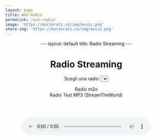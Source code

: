 ```yaml
---
layout: page
title: Web Radio
permalink: /web-radio/
image: 'https://marzorati.co/img/music.png'
share-img: 'https://marzorati.co/img/music.png'
---
```

<center>
---
layout: default
title: Radio Streaming
---

<h1>Radio Streaming</h1>

<label for="radio-select">Scegli una radio:</label>
<select id="radio-select">
  <option value="https://streamcdnr14-4c4b867c89244861ac216426883d1ad0.msvdn.net/radiom2o/radiom2o/play1.m3u8">Radio m2o</option>
  <option value="https://22663.live.streamtheworld.com/TLPSTR13.mp3?dist=538_web">Radio Test MP3 (StreamTheWorld)</option>
  <!-- Altre radio .mp3 o .m3u8 -->
</select>

<br><br>

<audio id="audio-player" controls style="width: 100%; max-width: 400px;"></audio>

<script src="https://cdn.jsdelivr.net/npm/hls.js@latest"></script>
<script>
  const player = document.getElementById('audio-player');
  const selector = document.getElementById('radio-select');

  let hlsInstance = null;

  function playStream(url) {
    // Stop and detach any existing HLS stream
    if (hlsInstance) {
      hlsInstance.destroy();
      hlsInstance = null;
    }

    // Se è un flusso HLS (.m3u8)
    if (url.includes('.m3u8')) {
      if (Hls.isSupported()) {
        hlsInstance = new Hls();
        hlsInstance.loadSource(url);
        hlsInstance.attachMedia(player);
        hlsInstance.on(Hls.Events.MANIFEST_PARSED, function () {
          player.play();
        });
      } else if (player.canPlayType('application/vnd.apple.mpegurl')) {
        player.src = url;
        player.addEventListener('loadedmetadata', () => player.play());
      } else {
        alert('Il tuo browser non supporta lo streaming HLS.');
      }
    } else {
      // MP3 stream (o altro supportato nativamente)
      player.src = url;
      player.play();
    }
  }

  selector.addEventListener('change', () => playStream(selector.value));

  // Play default
  playStream(selector.value);
</script>

</center>